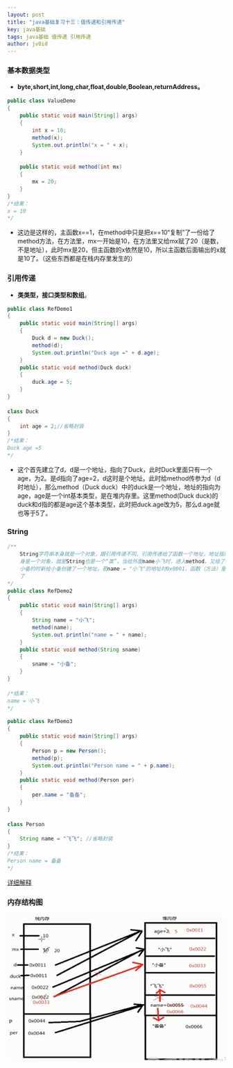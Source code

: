 ```yaml
---
layout: post
title: "java基础复习十三：值传递和引用传递"
key: java基础
tags: java基础 值传递 引用传递
author: jv0id
---
```




### 基本数据类型

- **byte,short,int,long,char,float,double,Boolean,returnAddress。**

```java
public class ValueDemo
{
	public static void main(String[] args)
	{
		int x = 10;
		method(x);
		System.out.println("x = " + x);
	}
	
	public static void method(int mx)
	{
		mx = 20;
	}
}
/*结果：
x = 10
*/
```

- 这边是这样的，主函数x==1，在method中只是把x==10“复制”了一份给了method方法，在方法里，mx一开始是10，在方法里又给mx赋了20（是数，不是地址），此时mx是20，但主函数的x依然是10，所以主函数后面输出的x就是10了。（这些东西都是在栈内存里发生的）

### 引用传递

- **类类型，接口类型和数组**。

```java
public class RefDemo1
{
	public static void main(String[] args)
	{
		Duck d = new Duck();
		method(d);
		System.out.println("Duck age =" + d.age);
	}
	public static void method(Duck duck)
	{
		duck.age = 5;
	}
}
 
class Duck
{
	int age = 2;//省略封装
}
/*结果：
Duck age =5
*/
```

- 这个首先建立了d，d是一个地址，指向了Duck，此时Duck里面只有一个age，为2。是d指向了age=2，d这时是个地址。此时给method传参为d（d时地址），那么method（Duck duck）中的duck是一个地址，地址的指向为age，age是一个int基本类型，是在堆内存里。这里method(Duck duck)的duck和d指的都是age这个基本类型，此时把duck.age改为5，那么d.age就也等于5了。

### String

```java
/**
	String字符串本身就是一个对象，跟引用传递不同，引用传递给了函数一个地址，地址指向一个值，String本
	身是一个对象，就是String也是一个“类”，当给外面name小飞时，进入method，又给了sname一个小备，此时给
	小备的时新给小备创建了一个地址。若name = "小飞"的地址时0x0001，函数（方法）里的name就不等于0x0001
	了
*/
public class RefDemo2
{
	public static void main(String[] args)
	{
		String name = "小飞";
		method(name);
		System.out.println("name = " + name);
	}
	public static void method(String sname)
	{
		sname = "小备";
	}
}
 
/*结果：
name = 小飞
*/
```

```java
public class RefDemo3
{
	public static void main(String[] args)
	{
		Person p = new Person();
		method(p);
		System.out.println("Person name = " + p.name);
	}
	public static void method(Person per)
	{
		per.name = "备备";
	}
}
 
class Person
{
	String name = "飞飞";	//省略封装
}
/*结果：
Person name = 备备
*/
```

[详细解释](https://blog.csdn.net/bntX2jSQfEHy7/article/details/83508006)

### 内存结构图

![](https://raw.githubusercontent.com/jv0id/jv0id.github.io/master/images/yinyong.png)
